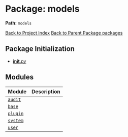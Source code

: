 # Package: models

**Path:** `models`

[Back to Project Index](../../index.md)
[Back to Parent Package packages](../index.md)

## Package Initialization
- [__init__.py](init.md)

## Modules

| Module | Description |
| --- | --- |
| [`audit`](audit.md) |  |
| [`base`](base.md) |  |
| [`plugin`](plugin.md) |  |
| [`system`](system.md) |  |
| [`user`](user.md) |  |
